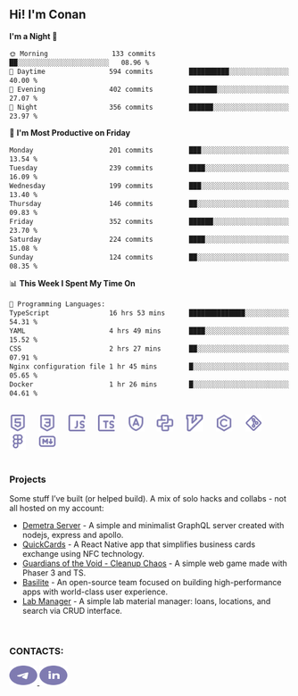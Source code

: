 ## Hi! I'm Conan

<!--START_SECTION:waka-->
**I'm a Night 🦉** 

```text
🌞 Morning                133 commits         ██░░░░░░░░░░░░░░░░░░░░░░░   08.96 % 
🌆 Daytime                594 commits         ██████████░░░░░░░░░░░░░░░   40.00 % 
🌃 Evening                402 commits         ███████░░░░░░░░░░░░░░░░░░   27.07 % 
🌙 Night                  356 commits         ██████░░░░░░░░░░░░░░░░░░░   23.97 % 
```
📅 **I'm Most Productive on Friday** 

```text
Monday                   201 commits         ███░░░░░░░░░░░░░░░░░░░░░░   13.54 % 
Tuesday                  239 commits         ████░░░░░░░░░░░░░░░░░░░░░   16.09 % 
Wednesday                199 commits         ███░░░░░░░░░░░░░░░░░░░░░░   13.40 % 
Thursday                 146 commits         ██░░░░░░░░░░░░░░░░░░░░░░░   09.83 % 
Friday                   352 commits         ██████░░░░░░░░░░░░░░░░░░░   23.70 % 
Saturday                 224 commits         ████░░░░░░░░░░░░░░░░░░░░░   15.08 % 
Sunday                   124 commits         ██░░░░░░░░░░░░░░░░░░░░░░░   08.35 % 
```


📊 **This Week I Spent My Time On** 

```text
💬 Programming Languages: 
TypeScript               16 hrs 53 mins      ██████████████░░░░░░░░░░░   54.31 % 
YAML                     4 hrs 49 mins       ████░░░░░░░░░░░░░░░░░░░░░   15.52 % 
CSS                      2 hrs 27 mins       ██░░░░░░░░░░░░░░░░░░░░░░░   07.91 % 
Nginx configuration file 1 hr 45 mins        █░░░░░░░░░░░░░░░░░░░░░░░░   05.65 % 
Docker                   1 hr 26 mins        █░░░░░░░░░░░░░░░░░░░░░░░░   04.61 % 
```


<!--END_SECTION:waka-->

<br>

<div align="left">
  <img src="icons/skills/html.svg" width="30" alt="html5"/>
  <img width="15"/>
  <img src="icons/skills/css.svg" width="30" alt="css"/>
  <img width="15"/>
  <img src="icons/skills/javascript.svg" width="30" alt="javascript"/>
  <img width="15"/>
  <img src="icons/skills/typescript.svg" width="30" alt="typescript"/>
  <img width="15"/>
  <img src="icons/skills/angular.svg" width="30" alt="angular"/>
  <img width="15"/>
  <img src="icons/skills/python.svg" width="30" alt="python"/>
  <img width="15"/>
  <img src="icons/skills/vim.svg" width="30" alt="vim"/>
  <img width="15"/>
  <img src="icons/skills/c.svg" width="30" alt="c"/>
  <img width="15"/>
  <img src="icons/skills/git.svg" width="30" alt="git"/>
  <img width="15"/>
  <img src="icons/skills/figma.svg" width="30" alt="figma"/>
  <img width="15"/>
  <img src="icons/skills/markdown.svg" width="30" alt="markdown"/>
</div>

<br>

### Projects
Some stuff I’ve built (or helped build). A mix of solo hacks and collabs - not all hosted on my account:
- [Demetra Server](https://github.com/demetra-project/server) -  A simple and minimalist GraphQL server created with nodejs, express and apollo.  
- [QuickCards](https://github.com/Pako3549/QuickCards) - A React Native app that simplifies business cards exchange using NFC technology.  
- [Guardians of the Void - Cleanup Chaos](https://github.com/guardians-of-the-void/cleanup-chaos) - A simple web game made with Phaser 3 and TS.  
- [Basilite](https://github.com/basilite) - An open-source team focused on building high-performance apps with world-class user experience.  
- [Lab Manager](https://github.com/blvckspider/it-lab-manager) - A simple lab material manager: loans, locations, and search via CRUD interface.

<br>

### CONTACTS:
<div align="left">
  <a href="https://t.me/gkkconan">
    <img src="icons/contacts/telegram.svg" width="50" height="35" alt="telegram"/>
  </a>
  <a href="https://www.linkedin.com/in/gkkconan">
    <img src="icons/contacts/linkedin.svg" width="50" height="35" alt="linkedin"/>
  </a>
</div>
